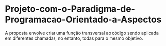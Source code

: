 # Projeto-com-o-Paradigma-de-Programacao-Orientado-a-Aspectos
 A proposta envolve criar uma função transversal ao código sendo aplicada em diferentes chamadas, no entanto, todas para o mesmo objetivo.
